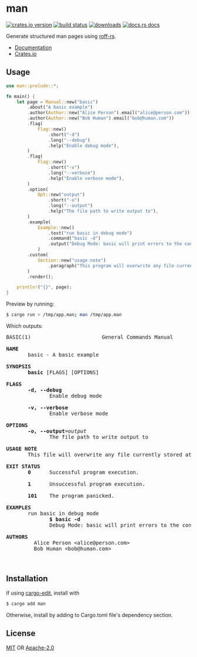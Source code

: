 # man
[![crates.io version][1]][2] [![build status][3]][4]
[![downloads][5]][6] [![docs.rs docs][7]][8]

Generate structured man pages using
[roff-rs](https://github.com/killercup/roff-rs).

- [Documentation][8]
- [Crates.io][2]

## Usage
```rust
use man::prelude::*;

fn main() {
    let page = Manual::new("basic")
        .about("A basic example")
        .author(Author::new("Alice Person").email("alice@person.com"))
        .author(Author::new("Bob Human").email("bob@human.com"))
        .flag(
            Flag::new()
                .short("-d")
                .long("--debug")
                .help("Enable debug mode"),
        )
        .flag(
            Flag::new()
                .short("-v")
                .long("--verbose")
                .help("Enable verbose mode"),
        )
        .option(
            Opt::new("output")
                .short("-o")
                .long("--output")
                .help("The file path to write output to"),
        )
        .example(
            Example::new()
                .text("run basic in debug mode")
                .command("basic -d")
                .output("Debug Mode: basic will print errors to the console")
            )
        .custom(
            Section::new("usage note")
                .paragraph("This program will overwrite any file currently stored at the output path")
        )
        .render();

    println!("{}", page);
}
```
Preview by running:
```sh
$ cargo run > /tmp/app.man; man /tmp/app.man
```
Which outputs:
<pre>
BASIC(1)                       General Commands Manual                          BASIC(1)

<b>NAME</b>
       basic - A basic example

<b>SYNOPSIS</b>
       <b>basic</b> [FLAGS] [OPTIONS]

<b>FLAGS</b>
       <b>-d, --debug</b>
              Enable debug mode

       <b>-v, --verbose</b>
              Enable verbose mode

<b>OPTIONS</b>
       <b>-o, --output</b>=<i>output</i>
              The file path to write output to

<b>USAGE NOTE</b>
       This file will overwrite any file currently stored at the output path.

<b>EXIT STATUS</b>
       <strong>0</strong>      Successful program execution.

       <b>1</b>      Unsuccessful program execution.

       <b>101</b>    The program panicked.

<b>EXAMPLES</b>
       run basic in debug mode
              <b>$ basic -d</b>
              Debug Mode: basic will print errors to the console

<b>AUTHORS</b>
         Alice Person &lt;alice@person.com&gt;
         Bob Human &lt;bob@human.com&gt;

                                                                                BASIC(1)
</pre>

## Installation
If using [cargo-edit](https://github.com/killercup/cargo-edit), install with
```sh
$ cargo add man
```
Otherwise, install by adding to Cargo.toml file's dependency section.

## License
[MIT](./LICENSE-MIT) OR [Apache-2.0](./LICENSE-APACHE)

[1]: https://img.shields.io/crates/v/man.svg?style=flat-square
[2]: https://crates.io/crates/man
[3]: https://img.shields.io/travis/rust-clique/man.svg?style=flat-square
[4]: https://travis-ci.org/rust-clique/man
[5]: https://img.shields.io/crates/d/man.svg?style=flat-square
[6]: https://crates.io/crates/man
[7]: https://docs.rs/man/badge.svg
[8]: https://docs.rs/man
